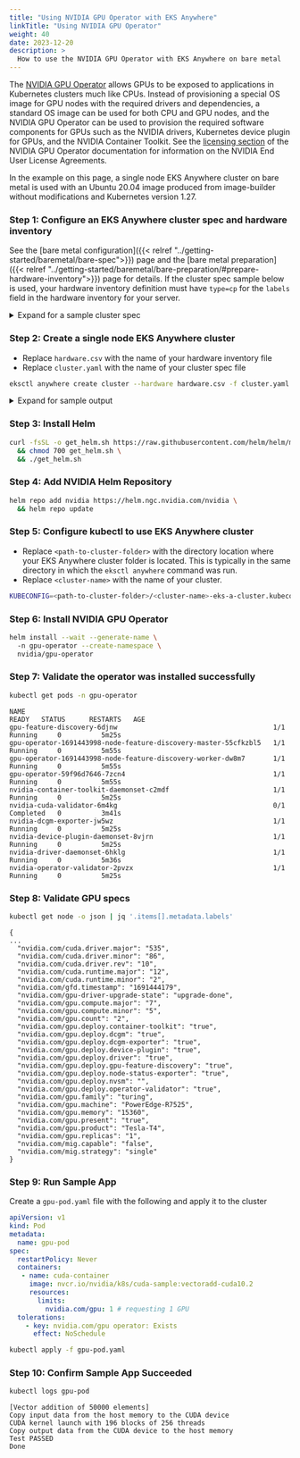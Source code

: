 ```yaml
---
title: "Using NVIDIA GPU Operator with EKS Anywhere"
linkTitle: "Using NVIDIA GPU Operator"
weight: 40
date: 2023-12-20
description: >
  How to use the NVIDIA GPU Operator with EKS Anywhere on bare metal
---
```


The [NVIDIA GPU Operator](https://docs.nvidia.com/datacenter/cloud-native/gpu-operator/latest/index.html) allows GPUs to be exposed to applications in Kubernetes clusters much like CPUs. Instead of provisioning a special OS image for GPU nodes with the required drivers and dependencies, a standard OS image can be used for both CPU and GPU nodes, and the NVIDIA GPU Operator can be used to provision the required software components for GPUs such as the NVIDIA drivers, Kubernetes device plugin for GPUs, and the NVIDIA Container Toolkit. See the [licensing section](https://docs.nvidia.com/datacenter/cloud-native/gpu-operator/latest/index.html#licenses-and-contributing) of the NVIDIA GPU Operator documentation for information on the NVIDIA End User License Agreements.

In the example on this page, a single node EKS Anywhere cluster on bare metal is used with an Ubuntu 20.04 image produced from image-builder without modifications and Kubernetes version 1.27.

### Step 1: Configure an EKS Anywhere cluster spec and hardware inventory

See the [bare metal configuration]({{< relref "../getting-started/baremetal/bare-spec">}}) page and the [bare metal preparation]({{< relref "../getting-started/baremetal/bare-preparation/#prepare-hardware-inventory">}})  page for details. If the cluster spec sample below is used, your hardware inventory definition must have `type=cp` for the `labels` field in the hardware inventory for your server.

<details>
  <summary>Expand for a sample cluster spec</summary>
  <br /> 
  {{% content "gpu-sample-cluster.md" %}}
</details>


### Step 2: Create a single node EKS Anywhere cluster
- Replace `hardware.csv` with the name of your hardware inventory file
- Replace `cluster.yaml` with the name of your cluster spec file

```bash
eksctl anywhere create cluster --hardware hardware.csv -f cluster.yaml
```

<details>
  <summary>Expand for sample output</summary>
  <br /> 
  {{% content "gpu-create-cluster-output.md" %}}
</details>

### Step 3: Install Helm

```bash
curl -fsSL -o get_helm.sh https://raw.githubusercontent.com/helm/helm/master/scripts/get-helm-3 \ 
  && chmod 700 get_helm.sh \ 
  && ./get_helm.sh
```

### Step 4: Add NVIDIA Helm Repository

```bash
helm repo add nvidia https://helm.ngc.nvidia.com/nvidia \ 
  && helm repo update
```

### Step 5: Configure kubectl to use EKS Anywhere cluster
- Replace `<path-to-cluster-folder>` with the directory location where your EKS Anywhere cluster folder is located. This is typically in the same directory in which the `eksctl anywhere` command was run.
- Replace `<cluster-name>` with the name of your cluster.

```bash
KUBECONFIG=<path-to-cluster-folder>/<cluster-name>-eks-a-cluster.kubeconfig
```

### Step 6: Install NVIDIA GPU Operator
  
```bash
helm install --wait --generate-name \ 
  -n gpu-operator --create-namespace \ 
  nvidia/gpu-operator
```

### Step 7: Validate the operator was installed successfully

```bash
kubectl get pods -n gpu-operator
```
```
NAME                                                              READY   STATUS      RESTARTS   AGE
gpu-feature-discovery-6djnw                                       1/1     Running     0          5m25s
gpu-operator-1691443998-node-feature-discovery-master-55cfkzbl5   1/1     Running     0          5m55s
gpu-operator-1691443998-node-feature-discovery-worker-dw8m7       1/1     Running     0          5m55s
gpu-operator-59f96d7646-7zcn4                                     1/1     Running     0          5m55s
nvidia-container-toolkit-daemonset-c2mdf                          1/1     Running     0          5m25s
nvidia-cuda-validator-6m4kg                                       0/1     Completed   0          3m41s
nvidia-dcgm-exporter-jw5wz                                        1/1     Running     0          5m25s
nvidia-device-plugin-daemonset-8vjrn                              1/1     Running     0          5m25s
nvidia-driver-daemonset-6hklg                                     1/1     Running     0          5m36s
nvidia-operator-validator-2pvzx                                   1/1     Running     0          5m25s
```

### Step 8: Validate GPU specs

```bash
kubectl get node -o json | jq '.items[].metadata.labels'
```
```
{
... 
  "nvidia.com/cuda.driver.major": "535",
  "nvidia.com/cuda.driver.minor": "86",
  "nvidia.com/cuda.driver.rev": "10",
  "nvidia.com/cuda.runtime.major": "12",
  "nvidia.com/cuda.runtime.minor": "2",
  "nvidia.com/gfd.timestamp": "1691444179",
  "nvidia.com/gpu-driver-upgrade-state": "upgrade-done",
  "nvidia.com/gpu.compute.major": "7",
  "nvidia.com/gpu.compute.minor": "5",
  "nvidia.com/gpu.count": "2",
  "nvidia.com/gpu.deploy.container-toolkit": "true",
  "nvidia.com/gpu.deploy.dcgm": "true",
  "nvidia.com/gpu.deploy.dcgm-exporter": "true",
  "nvidia.com/gpu.deploy.device-plugin": "true",
  "nvidia.com/gpu.deploy.driver": "true",
  "nvidia.com/gpu.deploy.gpu-feature-discovery": "true",
  "nvidia.com/gpu.deploy.node-status-exporter": "true",
  "nvidia.com/gpu.deploy.nvsm": "",
  "nvidia.com/gpu.deploy.operator-validator": "true",
  "nvidia.com/gpu.family": "turing",
  "nvidia.com/gpu.machine": "PowerEdge-R7525",
  "nvidia.com/gpu.memory": "15360",
  "nvidia.com/gpu.present": "true",
  "nvidia.com/gpu.product": "Tesla-T4",
  "nvidia.com/gpu.replicas": "1",
  "nvidia.com/mig.capable": "false",
  "nvidia.com/mig.strategy": "single"
}
```

### Step 9: Run Sample App

Create a `gpu-pod.yaml` file with the following and apply it to the cluster

```yaml
apiVersion: v1 
kind: Pod 
metadata: 
  name: gpu-pod 
spec: 
  restartPolicy: Never 
  containers: 
   - name: cuda-container 
     image: nvcr.io/nvidia/k8s/cuda-sample:vectoradd-cuda10.2 
     resources: 
       limits: 
         nvidia.com/gpu: 1 # requesting 1 GPU 
  tolerations: 
    - key: nvidia.com/gpu operator: Exists 
      effect: NoSchedule
```

```bash
kubectl apply -f gpu-pod.yaml
```

### Step 10: Confirm Sample App Succeeded

```bash
kubectl logs gpu-pod
```
```
[Vector addition of 50000 elements]
Copy input data from the host memory to the CUDA device
CUDA kernel launch with 196 blocks of 256 threads
Copy output data from the CUDA device to the host memory
Test PASSED
Done
```